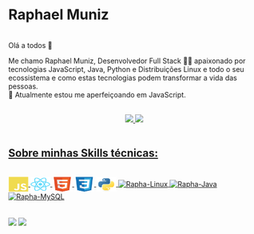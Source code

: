 <h1>Raphael Muniz</h1>

<br>
Olá a todos 👋

Me chamo Raphael Muniz, Desenvolvedor Full Stack 👨‍💻 apaixonado por tecnologias JavaScript, Java, Python e Distribuições Linux e todo o seu ecossistema e como estas tecnologias podem transformar a vida das pessoas.<br>
🌱 Atualmente estou me aperfeiçoando em JavaScript.


<br>
<div align="center">
  <a href="https://github.com/raphaelsmuniz">
  <img height="170em" src="https://github-readme-stats.vercel.app/api?username=raphaelsmuniz&show_icons=true&theme=tokyonight&include_all_commits=true&count_private=true"/>
  <img height="170em" src="https://github-readme-stats.vercel.app/api/top-langs/?username=raphaelsmuniz&layout=compact&langs_count=7&theme=tokyonight"/>
</div>
 
<br>
<h2>Sobre minhas Skills técnicas:</h2>
  
<div style="display: inline_block"><br>
  <img align="center" alt="Rapha-Js" height="30" width="40" src="https://raw.githubusercontent.com/devicons/devicon/master/icons/javascript/javascript-plain.svg">
  <img align="center" alt="Rapha-React" height="30" width="40" src="https://raw.githubusercontent.com/devicons/devicon/master/icons/react/react-original.svg">
  <img align="center" alt="Rapha-HTML" height="30" width="40" src="https://raw.githubusercontent.com/devicons/devicon/master/icons/html5/html5-original.svg">
  <img align="center" alt="Rapha-CSS" height="30" width="40" src="https://raw.githubusercontent.com/devicons/devicon/master/icons/css3/css3-original.svg">
  <img align="center" alt="Rapha-Python" height="30" width="40" src="https://raw.githubusercontent.com/devicons/devicon/master/icons/python/python-original.svg">
  <img align="center" alt="Rapha-Linux" height="30" width="40" src="https://cdn.jsdelivr.net/gh/devicons/devicon/icons/linux/linux-original.svg">
  <img align="center" alt="Rapha-Java" height="30" width="40" src="https://cdn.jsdelivr.net/gh/devicons/devicon/icons/java/java-original-wordmark.svg">
  <img align="center" alt="Rapha-MySQL" height="30" width="40" src="https://cdn.jsdelivr.net/gh/devicons/devicon/icons/mysql/mysql-original-wordmark.svg">
</div>

<br>
<br>
<div style="display: inline_block">
  <a href="https://www.linkedin.com/in/raphael-de-souza-muniz-ab800739" target="_blank"><img src="https://img.shields.io/badge/LinkedIn-0077B5?style=for-the-badge&logo=linkedin&logoColor=white" target="_blank"></a>
  <a href = "mailto:raphaelnsx@gmail.com"><img src="https://img.shields.io/badge/Gmail-D14836?style=for-the-badge&logo=gmail&logoColor=white" target="_blank"></a>
</div> 
  
